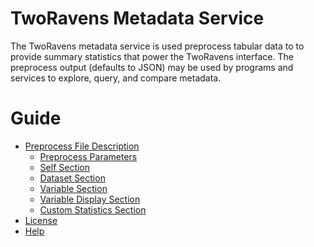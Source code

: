 TwoRavens Metadata Service
==========================

The TwoRavens metadata service is used preprocess tabular data to to
provide summary statistics that power the TwoRavens interface. The
preprocess output (defaults to JSON) may be used by programs and
services to explore, query, and compare metadata.

# Guide
* [Preprocess File Description](preprocess_file_description.md)
    * [Preprocess Parameters](preprocess_parameters.md)
    * [Self Section](self_section.md)
    * [Dataset Section](dataset_section.md)
    * [Variable Section](defn_variables.md)
    * [Variable Display Section](variable_display_section.md)
    * [Custom Statistics Section](custom_statistics_section.md)
* [License](license.md)
* [Help](help.md)
